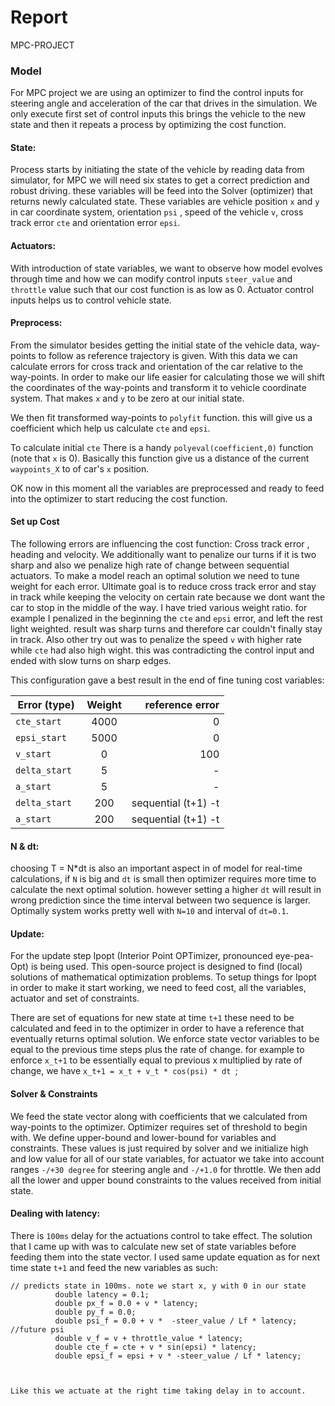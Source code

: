 # Report 
MPC-PROJECT 


### Model 
For MPC project we are using an optimizer to find the control inputs for steering angle and acceleration of the car that drives in the simulation.
We only execute first set of control inputs this brings the vehicle to the new state and then it repeats a process by optimizing the cost function.
#### State:

Process starts by initiating the state of the vehicle by reading data from simulator, for MPC we will need six states to get a correct prediction and robust driving. these variables will be feed into the Solver (optimizer) that returns newly calculated state. These variables are  vehicle position `x` and `y` in car coordinate system, orientation `psi` , speed of the vehicle `v`, cross track error `cte` and orientation error `epsi`.

#### Actuators:

With introduction of state variables, we want to observe how model evolves through time and how we can modify control inputs `steer_value` and `throttle` value such that our cost function is as low as 0. Actuator control inputs helps us to control vehicle state. 

#### Preprocess: 
From the simulator besides getting the initial state of the vehicle data, way-points to follow as reference trajectory is given. With this data we can calculate errors for cross track and orientation of the car relative to the way-points. In order to make our life easier for calculating those we will shift the coordinates of the way-points and transform it to vehicle coordinate system. That makes `x` and `y` to be zero at our initial state. 

We then fit transformed way-points to `polyfit` function. this will give us a coefficient which help us calculate `cte` and `epsi`. 

To calculate initial `cte` There is a handy `polyeval(coefficient,0)` function (note that   `x` is 0). Basically this function give us a distance of the current `waypoints_X` to of car's `x` position. 

OK now in this moment all the variables are preprocessed and ready to feed into the optimizer to start reducing the cost function.

#### Set up Cost 

The following errors are influencing the cost function: Cross track error , heading and velocity. We additionally want to penalize our turns if it is two sharp and also we penalize high rate of change between sequential actuators. To make a model reach an optimal solution we need to tune weight for each error. Ultimate goal is to reduce cross track error and stay in track while keeping the velocity on certain rate because we dont want the car to stop in the middle of the way. I have tried various weight ratio. for example I penalized in the beginning the `cte` and `epsi` error, and left the rest light weighted. result was sharp turns and therefore car couldn't finally stay in track.  Also other try out was to penalize the speed `v` with higher rate while `cte` had also high wight. this was contradicting the control input and ended with slow turns on sharp edges.

This configuration gave a best result in the end of fine tuning cost variables:

| Error (type)      | Weight           | reference error  |
| ------------- |:-------------:| -----:|
| `cte_start`      |4000 |0 |
| `epsi_start`      | 5000      |   0 |
| `v_start`           |  0 | 100
| `delta_start` | 5|-|
| `a_start` | 5|-|
| `delta_start ` | 200| sequential (t+1) -t|
| `a_start` | 200|sequential (t+1) -t|


#### N & dt:
choosing T = N*dt is also an important aspect in of model for real-time calculations,  if `N` is big and `dt` is small then optimizer requires more time to calculate the next optimal solution. however setting a higher `dt` will result in wrong prediction since the time interval between two sequence is larger. Optimally system works pretty well with `N=10` and interval of `dt=0.1`.

#### Update:
For the update step Ipopt (Interior Point OPTimizer, pronounced eye-pea-Opt) is being used. This open-source project is designed to find (local) solutions of mathematical optimization problems. To setup things for Ipopt in order to make it start working, we need to feed cost, all the variables, actuator and set of constraints.

There are set of equations for new state at time `t+1` these need to be calculated and feed in to the optimizer in order to have a reference that eventually returns optimal solution. We enforce state vector variables to be equal to the previous time steps plus the rate of change. for example to enforce `x_t+1` to be essentially equal to previous x multiplied by rate of change, we have `x_t+1 = x_t + v_t * cos(psi) * dt `;

#### Solver & Constraints
We feed the state vector along with coefficients that we calculated from way-points to the optimizer. Optimizer requires set of threshold to begin with. We define upper-bound and lower-bound for variables and constraints. These values is just required by solver and we initialize high and low value for all of our state variables, for actuator we take into account ranges `-/+30 degree` for steering angle and `-/+1.0` for throttle. We then add all the lower and upper bound constraints to the values received from initial state.

#### Dealing with latency:
There is `100ms` delay for the actuations control to take effect. The solution that I came up with was to calculate new set of state variables before feeding them into the state vector. I used same update equation as for next time state `t+1` and feed the new variables as such:

```
// predicts state in 100ms. note we start x, y with 0 in our state
          double latency = 0.1;
          double px_f = 0.0 + v * latency;
          double py_f = 0.0;
          double psi_f = 0.0 + v *  -steer_value / Lf * latency; //future psi
          double v_f = v + throttle_value * latency;
          double cte_f = cte + v * sin(epsi) * latency;
          double epsi_f = epsi + v * -steer_value / Lf * latency;



Like this we actuate at the right time taking delay in to account.
